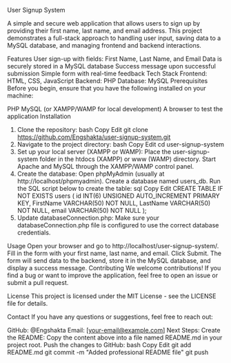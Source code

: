 User Signup System

A simple and secure web application that allows users to sign up by providing their first name, last name, and email address. This project demonstrates a full-stack approach to handling user input, saving data to a MySQL database, and managing frontend and backend interactions.

Features
User sign-up with fields: First Name, Last Name, and Email
Data is securely stored in a MySQL database
Success message upon successful submission
Simple form with real-time feedback
Tech Stack
Frontend: HTML, CSS, JavaScript
Backend: PHP
Database: MySQL
Prerequisites
Before you begin, ensure that you have the following installed on your machine:

PHP
MySQL (or XAMPP/WAMP for local development)
A browser to test the application
Installation
1. Clone the repository:
bash
Copy
Edit
git clone https://github.com/Engshakta/user-signup-system.git
2. Navigate to the project directory:
bash
Copy
Edit
cd user-signup-system
3. Set up your local server (XAMPP or WAMP):
Place the user-signup-system folder in the htdocs (XAMPP) or www (WAMP) directory.
Start Apache and MySQL through the XAMPP/WAMP control panel.
4. Create the database:
Open phpMyAdmin (usually at http://localhost/phpmyadmin).
Create a database named users_db.
Run the SQL script below to create the table:
sql
Copy
Edit
CREATE TABLE IF NOT EXISTS users (
    id INT(6) UNSIGNED AUTO_INCREMENT PRIMARY KEY,
    FirstName VARCHAR(50) NOT NULL,
    LastName VARCHAR(50) NOT NULL,
    email VARCHAR(50) NOT NULL
);
5. Update databaseConnection.php:
Make sure your databaseConnection.php file is configured to use the correct database credentials.

Usage
Open your browser and go to http://localhost/user-signup-system/.
Fill in the form with your first name, last name, and email.
Click Submit.
The form will send data to the backend, store it in the MySQL database, and display a success message.
Contributing
We welcome contributions! If you find a bug or want to improve the application, feel free to open an issue or submit a pull request.

License
This project is licensed under the MIT License - see the LICENSE file for details.

Contact
If you have any questions or suggestions, feel free to reach out:

GitHub: @Engshakta
Email: [your-email@example.com]
Next Steps:
Create the README: Copy the content above into a file named README.md in your project root.
Push the changes to GitHub:
bash
Copy
Edit
git add README.md
git commit -m "Added professional README file"
git push

